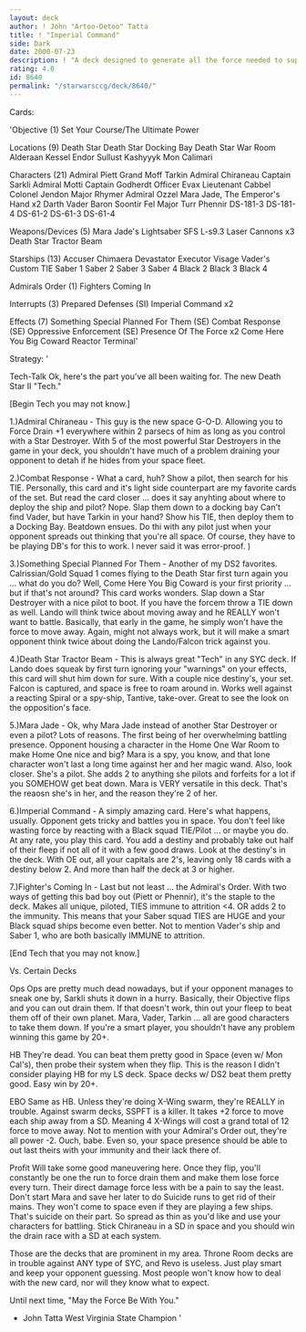 ```yaml
---
layout: deck
author: ! John "Artoo-Detoo" Tatta
title: ! "Imperial Command"
side: Dark
date: 2000-07-23
description: ! "A deck designed to generate all the force needed to supply a good ole' fashioned Imperial beatdown.  Death Star II included and undiscovered tech that will mind boggle even the smartest of opponents."
rating: 4.0
id: 8640
permalink: "/starwarsccg/deck/8640/"
---
```

Cards: 

'Objective  (1)
Set Your Course/The Ultimate Power

Locations  (9)
Death Star
Death Star  Docking Bay
Death Star  War Room
Alderaan
Kessel
Endor
Sullust
Kashyyyk
Mon Calimari

Characters  (21)
Admiral Piett
Grand Moff Tarkin
Admiral Chiraneau
Captain Sarkli
Admiral Motti
Captain Godherdt
Officer Evax
Lieutenant Cabbel
Colonel Jendon
Major Rhymer
Admiral Ozzel
Mara Jade, The Emperor's Hand x2
Darth Vader
Baron Soontir Fel
Major Turr Phennir
DS-181-3
DS-181-4
DS-61-2
DS-61-3
DS-61-4

Weapons/Devices  (5)
Mara Jade's Lightsaber
SFS L-s9.3 Laser Cannons x3
Death Star Tractor Beam

Starships  (13)
Accuser
Chimaera
Devastator
Executor
Visage
Vader's Custom TIE
Saber 1
Saber 2
Saber 3
Saber 4
Black 2
Black 3
Black 4

Admirals Order  (1)
Fighters Coming In

Interrupts  (3)
Prepared Defenses  (SI)
Imperial Command x2

Effects  (7)
Something Special Planned For Them (SE)
Combat Response (SE)
Oppressive Enforcement (SE)
Presence Of The Force x2
Come Here You Big Coward
Reactor Terminal'

Strategy: '

Tech-Talk	Ok, here's the part you've all been waiting for.  The new Death Star II "Tech."

[Begin Tech you may not know.]

1.)Admiral Chiraneau - This guy is the new space G-O-D.  Allowing you to Force Drain +1 everywhere within 2 parsecs of him as long as you control with a Star Destroyer.  With 5 of the most powerful Star Destroyers in the game in your deck, you shouldn't have much of a problem draining your opponent to detah if he hides from your space fleet.

2.)Combat Response - What a card, huh?	Show a pilot, then search for his TIE.	Personally, this card and it's light side counterpart are my favorite cards of the set.  But read the card closer ... does it say anyhting about where to deploy the ship and pilot?  Nope.  Slap them down to a docking bay	Can't find Vader, but have Tarkin in your hand?  Show his TIE, then deploy them to a Docking Bay.  Beatdown ensues.  Do thi with any pilot just when your opponent spreads out thinking that you're all space.  Of course, they have to be playing DB's for this to work.  I never said it was error-proof.	)

3.)Something Special Planned For Them - Another of my DS2 favorites.  Calrissian/Gold Squad 1 comes flying to the Death Star first turn again you ... what do you do?  Well, Come Here You Big Coward is your first priority ... but if that's not around?  This card works wonders.  Slap down a Star Destroyer with a nice pilot to boot.  If you have the forcem throw a TIE down as well.	Lando will think twice about moving away and he REALLY won't want to battle.  Basically, that early in the game, he simply won't have the force to move away.  Again, might not always work, but it will make a smart opponent think twice about doing the Lando/Falcon trick against you.

4.)Death Star Tractor Beam - This is always great "Tech" in any SYC deck.  If Lando does squeak by first turn ignoring your "warnings" on your effects, this card will shut him down for sure.  With a couple nice destiny's, your set.  Falcon is captured, and space is free to roam around in.	Works well against a reacting Spiral or a spy-ship, Tantive, take-over.  Great to see the look on the opposition's face.

5.)Mara Jade - Ok, why Mara Jade instead of another Star Destroyer or even a pilot?  Lots of reasons.  The first being of her overwhelming battling presence.  Opponent housing a character in the Home One  War Room to make Home One nice and big?  Mara is a spy, you know, and that lone character won't last a long time against her and her magic wand.  Also, look closer.  She's a pilot.  She adds 2 to anything she pilots and forfeits for a lot if you SOMEHOW get beat down.  Mara is VERY versatile in this deck.  That's the reaosn she's in her, and the reason they're 2 of her.

6.)Imperial Command - A simply amazing card.  Here's what happens, usually.  Opponent gets tricky and battles you in space.  You don't feel like wasting force by reacting with a Black squad TIE/Pilot ... or maybe you do.	At any rate, you play this card.  You add a destiny and probably take out half of their fleep if not all of it with a few good draws.  Look at the destiny's in the deck.  With OE out, all your capitals are 2's, leaving only 18 cards with a destiny below 2.  And more than half the deck at 3 or higher.

7.)Fighter's Coming In - Last but not least ... the Admiral's Order.	With two ways of getting this bad boy out (Piett or Phennir), it's the staple to the deck.  Makes all unique, piloted, TIES immune to attrition <4.  OR adds 2 to the immunity.  This means that your  Saber squad TIES are HUGE and your Black squad ships become even better.  Not to mention Vader's ship and Saber 1, who are both basically IMMUNE to attrition.

[End Tech that you may not know.]

Vs. Certain Decks

Ops  Ops are pretty much dead nowadays, but if your opponent manages to sneak one by, Sarkli shuts it down in a hurry.  Basically, their Objective flips and you can out drain them.  If that doesn't work, thin out your fleep to beat them off of their own planet.  Mara, Vader, Tarkin ... all are good characters to take them down.  If you're a smart player, you shouldn't have any problem winning this game by 20+.

HB  They're dead.  You can beat them pretty good in Space (even w/ Mon Cal's), then probe their system when they flip.  This is the reason I didn't consider playing HB for my LS deck.  Space decks w/ DS2 beat them pretty good.	Easy win by 20+.

EBO  Same as HB.  Unless they're doing X-Wing swarm, they're REALLY in trouble.  Against swarm decks, SSPFT is a killer.  It takes +2 force to move each ship away from a SD.  Meaning 4 X-Wings will cost a grand total of 12 force to move away.  Not to mention with your Admiral's Order out, they're all power -2.  Ouch, babe.  Even so, your space presence should be able to out last theirs with your immunity and their lack there of.

Profit  Will take some good maneuvering here.	Once they flip, you'll constantly be one the run to force drain them and make them lose force every turn.  Their direct damage force less with be a pain to say the least.  Don't start Mara and save her later to do Suicide runs to get rid of their mains.  They won't come to space even if they are playing a few ships.  That's suicide on their part.  So spread as thin as you'd like and use your characters for battling.  Stick Chiraneau in a SD in space and you should win the drain race with a SD at each system.

Those are the decks that are prominent in my area.  Throne Room decks are in trouble against ANY type of SYC, and Revo is useless.  Just play smart and keep your opponent guessing.  Most people won't know how to deal with the new card, nor will they know what to expect.

Until next time, "May the Force Be With You."

- John Tatta
West Virginia State Champion
'
